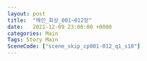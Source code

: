 ```yaml
---
layout: post
title:  "메인_회상_001~012장"
date:   2021-12-09 23:00:00 +0000
categories: Main
Tags: Story Main
SceneCode: ["scene_skip_cp001-012_q1_s10"]
---
```

